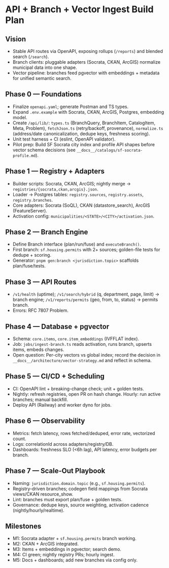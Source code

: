 # API + Branch + Vector Ingest Build Plan

## Vision
- Stable API routes via OpenAPI, exposing rollups (`/reports`) and blended search (`/search`).
- Branch clients: pluggable adapters (Socrata, CKAN, ArcGIS) normalize municipal data into one shape.
- Vector pipeline: branches feed pgvector with embeddings + metadata for unified semantic search.

## Phase 0 — Foundations
- Finalize `openapi.yaml`; generate Postman and TS types.
- Expand `.env.example` with Socrata, CKAN, ArcGIS, Postgres, embedding model.
- Create `/api/lib/`: `types.ts` (BranchQuery, BranchItem, CatalogItem, Meta, Problem), `fetchJson.ts` (retry/backoff, provenance), `normalize.ts` (address/date canonicalization, dedupe keys, freshness scoring).
- Unit test harness + CI (eslint, OpenAPI validator).
 - Pilot prep: Build SF Socrata city index and profile API shapes before vector schema decisions (see `__docs__/catalogs/sf-socrata-profile.md`).

## Phase 1 — Registry + Adapters
- Builder scripts: Socrata, CKAN, ArcGIS; nightly merge → `registries/{socrata,ckan,arcgis}.json`.
- Loader → Postgres tables: `registry.sources`, `registry.assets`, `registry.branches`.
- Core adapters: Socrata (SoQL), CKAN (datastore_search), ArcGIS (FeatureServer).
- Activation config: `municipalities/<STATE>/<CITY>/activation.json`.

## Phase 2 — Branch Engine
- Define Branch interface (plan/run/fuse) and `executeBranch()`.
- First branch: `sf.housing.permits` with 2+ sources; golden-file tests for dedupe + scoring.
- Generator: `pnpm gen:branch <jurisdiction.topic>` scaffolds plan/fuse/tests.

## Phase 3 — API Routes
- `/v1/health` (uptime); `/v1/search/hybrid` (q, department, page, limit) → branch engine; `/v1/reports/permits` (geo, from, to, status) → permits branch.
- Errors: RFC 7807 Problem.

## Phase 4 — Database + pgvector
- Schema: `core.items`, `core.item_embeddings` (IVFFLAT index).
- Job: `jobs/ingest-branch.ts` reads activation, runs branch, upserts items, embeds changes.
 - Open question: Per-city vectors vs global index; record the decision in `__docs__/architecture/vector-strategy.md` and reflect in schema.

## Phase 5 — CI/CD + Scheduling
- CI: OpenAPI lint + breaking-change check; unit + golden tests.
- Nightly: refresh registries, open PR on hash change. Hourly: run active branches; manual backfill.
- Deploy API (Railway) and worker dyno for jobs.

## Phase 6 — Observability
- Metrics: fetch latency, rows fetched/deduped, error rate, vectorized count.
- Logs: correlationId across adapters/registry/DB.
- Dashboards: freshness SLO (<6h lag), API latency, error budgets per branch.

## Phase 7 — Scale-Out Playbook
- Naming: `jurisdiction.domain.topic` (e.g., `sf.housing.permits`).
- Registry-driven branches; codegen field mappings from Socrata views/CKAN resource_show.
- Lint: branches must export plan/fuse + golden tests.
- Governance: dedupe keys, source weighting, activation cadence (nightly/hourly/realtime).

## Milestones
- M1: Socrata adapter + `sf.housing.permits` branch working.
- M2: CKAN + ArcGIS integrated.
- M3: Items + embeddings in pgvector; search demo.
- M4: CI green; nightly registry PRs; hourly ingest.
- M5: Docs + dashboards; add new branches via config only.
